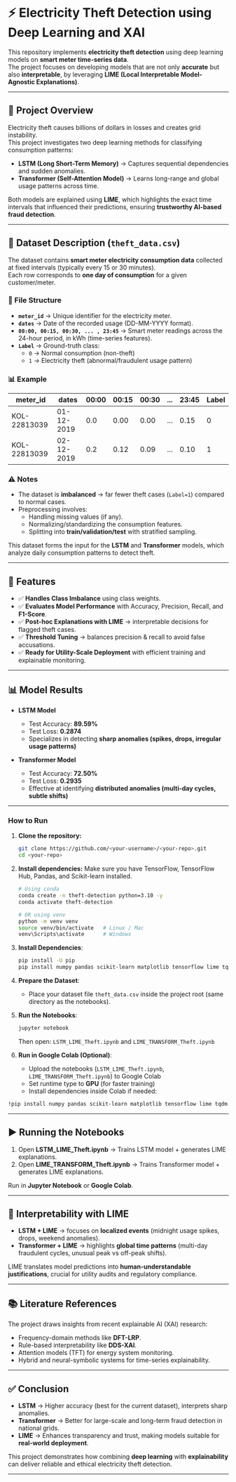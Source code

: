 # ⚡ Electricity Theft Detection using Deep Learning and XAI

This repository implements **electricity theft detection** using deep learning models on **smart meter time-series data**.  
The project focuses on developing models that are not only **accurate** but also **interpretable**, by leveraging **LIME (Local Interpretable Model-Agnostic Explanations)**.

---

## 📌 Project Overview
Electricity theft causes billions of dollars in losses and creates grid instability.  
This project investigates two deep learning methods for classifying consumption patterns:  
- **LSTM (Long Short-Term Memory)** → Captures sequential dependencies and sudden anomalies.  
- **Transformer (Self-Attention Model)** → Learns long-range and global usage patterns across time.  

Both models are explained using **LIME**, which highlights the exact time intervals that influenced their predictions, ensuring **trustworthy AI-based fraud detection**.

---

## 📂 Dataset Description (`theft_data.csv`)

The dataset contains **smart meter electricity consumption data** collected at fixed intervals (typically every 15 or 30 minutes).  
Each row corresponds to **one day of consumption** for a given customer/meter.  

### 📑 File Structure
- **`meter_id`** → Unique identifier for the electricity meter.  
- **`dates`** → Date of the recorded usage (DD-MM-YYYY format).  
- **`00:00, 00:15, 00:30, ... , 23:45`** → Smart meter readings across the 24-hour period, in kWh (time-series features).  
- **`Label`** → Ground-truth class:  
  - `0` → Normal consumption (non-theft)  
  - `1` → Electricity theft (abnormal/fraudulent usage pattern)  

### 📊 Example
| meter_id     | dates       | 00:00 | 00:15 | 00:30 | ... | 23:45 | Label |
|--------------|-----------|-------|-------|-------|-----|-------|-------|
| KOL-22813039 | 01-12-2019 | 0.0   | 0.00  | 0.00  | ... | 0.15  | 0     |
| KOL-22813039 | 02-12-2019 | 0.2   | 0.12  | 0.09  | ... | 0.10  | 1     |

### ⚠️ Notes
- The dataset is **imbalanced** → far fewer theft cases (`Label=1`) compared to normal cases.  
- Preprocessing involves:
  - Handling missing values (if any).  
  - Normalizing/standardizing the consumption features.  
  - Splitting into **train/validation/test** with stratified sampling.  

This dataset forms the input for the **LSTM** and **Transformer** models, which analyze daily consumption patterns to detect theft.

---

## 🚀 Features
- ✅ **Handles Class Imbalance** using class weights.  
- ✅ **Evaluates Model Performance** with Accuracy, Precision, Recall, and **F1-Score**.  
- ✅ **Post-hoc Explanations with LIME** → interpretable decisions for flagged theft cases.  
- ✅ **Threshold Tuning** → balances precision & recall to avoid false accusations.  
- ✅ **Ready for Utility-Scale Deployment** with efficient training and explainable monitoring.  

---

## 📊 Model Results
- **LSTM Model**  
  - Test Accuracy: **89.59%**  
  - Test Loss: **0.2874**  
  - Specializes in detecting **sharp anomalies (spikes, drops, irregular usage patterns)**  

- **Transformer Model**  
  - Test Accuracy: **72.50%**  
  - Test Loss: **0.2935**  
  - Effective at identifying **distributed anomalies (multi-day cycles, subtle shifts)**  

---

### How to Run

1.  **Clone the repository:**
    ```bash
    git clone https://github.com/<your-username>/<your-repo>.git
    cd <your-repo>
    ```
2.  **Install dependencies:** Make sure you have TensorFlow, TensorFlow Hub, Pandas, and Scikit-learn installed.
    ```bash
    # Using conda
    conda create -n theft-detection python=3.10 -y
    conda activate theft-detection
    
    # OR using venv
    python -m venv venv
    source venv/bin/activate   # Linux / Mac
    venv\Scripts\activate      # Windows

    ```
3.  **Install Dependencies**:
    ```bash
    pip install -U pip
    pip install numpy pandas scikit-learn matplotlib tensorflow lime tqdm notebook
    ```

4. **Prepare the Dataset**:
    * Place your dataset file `theft_data.csv` inside the project root (same directory as the notebooks).
5. **Run the Notebooks**:
    ```bash
    jupyter notebook
    ```
    Then open:
    `LSTM_LIME_Theft.ipynb` and `LIME_TRANSFORM_Theft.ipynb`
6. **Run in Google Colab (Optional)**:
   * Upload the notebooks (`LSTM_LIME_Theft.ipynb`, `LIME_TRANSFORM_Theft.ipynb`) to Google Colab 
   * Set runtime type to **GPU** (for faster training)  
   * Install dependencies inside Colab if needed:
```bash
!pip install numpy pandas scikit-learn matplotlib tensorflow lime tqdm
```

---

## ▶️ Running the Notebooks
1. Open **LSTM_LIME_Theft.ipynb** → Trains LSTM model + generates LIME explanations.  
2. Open **LIME_TRANSFORM_Theft.ipynb** → Trains Transformer model + generates LIME explanations.  

Run in **Jupyter Notebook** or **Google Colab**.

---

## 📘 Interpretability with LIME
- **LSTM + LIME** → focuses on **localized events** (midnight usage spikes, drops, weekend anomalies).  
- **Transformer + LIME** → highlights **global time patterns** (multi-day fraudulent cycles, unusual peak vs off-peak shifts).  

LIME translates model predictions into **human-understandable justifications**, crucial for utility audits and regulatory compliance.

---

## 📚 Literature References
The project draws insights from recent explainable AI (XAI) research:  
- Frequency-domain methods like **DFT-LRP**.  
- Rule-based interpretability like **DDS-XAI**.  
- Attention models (TFT) for energy system monitoring.  
- Hybrid and neural-symbolic systems for time-series explainability.  

---

## ✅ Conclusion
- **LSTM** → Higher accuracy (best for the current dataset), interprets sharp anomalies.  
- **Transformer** → Better for large-scale and long-term fraud detection in national grids.  
- **LIME** → Enhances transparency and trust, making models suitable for **real-world deployment**.  

This project demonstrates how combining **deep learning** with **explainability** can deliver reliable and ethical electricity theft detection.

---



